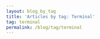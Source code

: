 ```yaml
---
layout: blog_by_tag
title: 'Articles by tag: Terminal'
tag: terminal
permalink: /blog/tag/terminal
---
```

